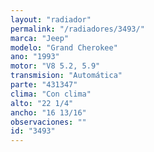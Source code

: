 ```yaml
---
layout: "radiador"
permalink: "/radiadores/3493/"
marca: "Jeep"
modelo: "Grand Cherokee"
ano: "1993"
motor: "V8 5.2, 5.9"
transmision: "Automática"
parte: "431347"
clima: "Con clima"
alto: "22 1/4"
ancho: "16 13/16"
observaciones: ""
id: "3493"
---
```


